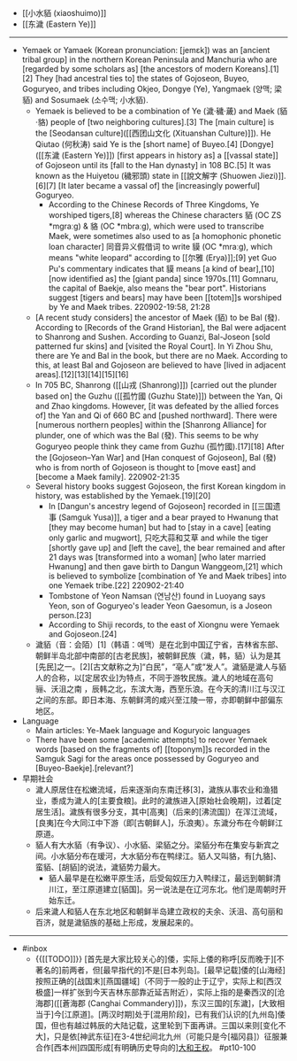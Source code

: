 - [[小水貊 (xiaoshuimo)]]
- [[东濊 (Eastern Ye)]]
- ---
- Yemaek or Yamaek (Korean pronunciation: [jemɛk]) was an [ancient tribal group] in the northern Korean Peninsula and Manchuria who are [regarded by some scholars as] [the ancestors of modern Koreans].[1][2] They [had ancestral ties to] the states of Gojoseon, Buyeo, Goguryeo, and tribes including Okjeo, Dongye (Ye), Yangmaek (양맥; 梁貊) and Sosumaek (소수맥; 小水貊).
    - Yemaek is believed to be a combination of Ye (濊·穢·薉) and Maek (貊·貉) people of [two neighboring cultures].[3] The [main culture] is the [Seodansan culture]([[西团山文化 (Xituanshan Culture)]]). He Qiutao (何秋涛) said Ye is the [short name] of Buyeo.[4] [Dongye]([[东濊 (Eastern Ye)]]) [first appears in history as] a [[vassal state]] of Gojoseon until its [fall to the Han dynasty] in 108 BC.[5] It was known as the Huiyetou (穢邪頭) state in [[說文解字 (Shuowen Jiezi)]].[6][7] [It later became a vassal of] the [increasingly powerful] Goguryeo. 
        - According to the Chinese Records of Three Kingdoms, Ye worshiped tigers,[8] whereas the Chinese characters 貊 (OC ZS *mɡraːɡ) & 貉 (OC *mbraːɡ), which were used to transcribe Maek, were sometimes also used to as [a homophonic phonetic loan character] 同音异义假借词 to write 貘 (OC *mraːɡ), which means "white leopard" according to [[尔雅 (Erya)]];[9] yet Guo Pu's commentary indicates that 貘 means [a kind of bear],[10] [now identified as] the [giant panda] since 1970s.[11] Gomnaru, the capital of Baekje, also means the "bear port". Historians suggest [tigers and bears] may have been [[totem]]s worshiped by Ye and Maek tribes.
220902-19:58, 21:28
    - [A recent study considers] the ancestor of Maek (貊) to be Bal (發). According to [Records of the Grand Historian], the Bal were adjacent to Shanrong and Sushen. According to Guanzi, Bal-Joseon [sold patterned fur skins] and [visited the Royal Court]. In Yi Zhou Shu, there are Ye and Bal in the book, but there are no Maek. According to this, at least Bal and Gojoseon are believed to have [lived in adjacent areas].[12][13][14][15][16]
    - In 705 BC, Shanrong ([[山戎 (Shanrong)]]) [carried out the plunder based on] the Guzhu ([[孤竹國 (Guzhu State)]]) between the Yan, Qi and Zhao kingdoms. However, [it was defeated by the allied forces of] the Yan and Qi of 660 BC and [pushed northward]. There were [numerous northern peoples] within the [Shanrong Alliance] for plunder, one of which was the Bal (發). This seems to be why Goguryeo people think they came from Guzhu (孤竹國).[17][18] After the [Gojoseon–Yan War] and [Han conquest of Gojoseon], Bal (發) who is from north of Gojoseon is thought to [move east] and [become a Maek family].
220902-21:35
    - Several history books suggest Gojoseon, the first Korean kingdom in history, was established by the Yemaek.[19][20]
        - In [Dangun's ancestry legend of Gojoseon] recorded in [[三国遗事 (Samguk Yusa)]], a tiger and a bear prayed to Hwanung that [they may become human] but had to [stay in a cave] [eating only garlic and mugwort], 只吃大蒜和艾草 and while the tiger [shortly gave up] and [left the cave], the bear remained and after 21 days was [transformed into a woman] [who later married Hwanung] and then gave birth to Dangun Wanggeom,[21] which is believed to symbolize [combination of Ye and Maek tribes] into one Yemaek tribe.[22]
220902-21:40
        - Tombstone of Yeon Namsan (연남산) found in Luoyang says Yeon, son of Goguryeo's leader Yeon Gaesomun, is a Joseon person.[23]
        - According to Shiji records, to the east of Xiongnu were Yemaek and Gojoseon.[24]
    - 濊貊（音：会陌）[1]（韩语：예맥）是在北到中国辽宁省，吉林省东部、朝鲜半岛北部中南部的[古老民族]，被朝鲜民族（濊，韩，貊）认为是其[先民]之一。[2][古文献称之为]“白民”，“亳人”或“发人”。濊貊是濊人与貊人的合称，以[定居农业]为特点，不同于游牧民族。濊人的地域在高句骊、沃沮之南 ，辰韩之北，东滨大海，西至乐浪。在今天的清川江与汉江之间的东部。即日本海、东朝鲜湾的咸兴至江陵一带，亦即朝鲜中部偏东地区。
- Language
    - Main articles: Ye-Maek language and Koguryoic languages
    - There have been some [academic attempts] to recover Yemaek words [based on the fragments of] [[toponym]]s recorded in the Samguk Sagi for the areas once possessed by Goguryeo and [Buyeo-Baekje].[relevant?]
- 早期社会
    - 濊人原居住在松嫩流域，后来逐渐向东南迁移[3]，濊族从事农业和渔猎业，黍成为濊人的[主要食粮]。此时的濊族进入[原始社会晚期]，过着[定居生活]。濊族有很多分支，其中[高夷]（后来的[沸流国]）在浑江流域，[良夷]在今大同江中下游（即[古朝鲜人]，乐浪夷）。东濊分布在今朝鲜江原道。
    - 貊人有大水貊（有争议）、小水貊、梁貊之分。梁貊分布在集安与新宾之间。小水貊分布在瑷河，大水貊分布在鸭绿江。貊人又叫貉，有[九貉]、蛮貊、[胡貊]的说法，濊貊势力最大。
        - 貊人最早是在松嫩平原生活，后受匈奴压力入鸭绿江，最远到朝鲜清川江，至江原道建立[貊国]。另一说法是在辽河东北。他们是周朝时开始东迁。
    - 后来濊人和貊人在东北地区和朝鲜半岛建立政权的夫余、沃沮、高句丽和百济，就是濊貊族的基础上形成，发展起来的。
- ---
- #inbox
    - {{[[TODO]]}} [首先是大家比较关心的]倭，实际上倭的称呼[反而晚于][不著名的]前两者，但[最早指代的]不是[日本列岛]。[最早记载]倭的[山海经]按照正确的[战国末][燕国疆域]（不同于一般的止于辽宁，实际上和[西汉极盛]一样扩张到今天吉林东部靠近延吉附近），实际上指的是秦西汉的[沧海郡]([[蒼海郡 (Canghai Commandery)]])，东汉三国的[东濊]，[大致相当于]今[江原道]。[两汉时期]处于[混用阶段]，已有我们认识的[九州岛]倭国，但也有越过韩辰的大陆记载，这里轮到下面再讲。三国以来则[变化不大]，只是依[神武东征]在3-4世纪间北九州（可能只是今[福冈县]）征服兼合作[西本州]四国形成[有明确历史导向的][大和王权](https://www.zhihu.com/question/469901307/answer/1980402165)。 #pt10-100
